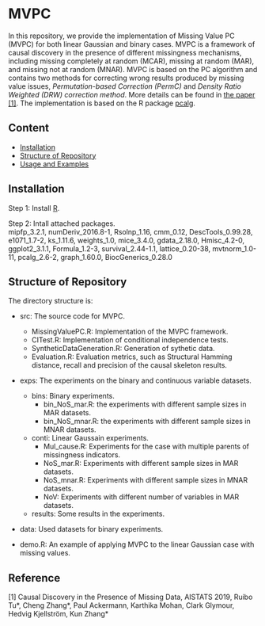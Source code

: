 # MVPC
In this repository, we provide the implementation of Missing Value PC (MVPC) for both linear Gaussian and binary cases. MVPC is a framework of causal discovery in the presence of different missingness mechanisms, including missing completely at random (MCAR), missing at random (MAR), and missing not at random (MNAR). MVPC is based on the PC algorithm and contains two methods for correcting wrong results produced by missing value issues, *Permutation-based Correction (PermC)* and *Density Ratio Weighted (DRW) correction method*. More details can be found in [the paper [1]](https://arxiv.org/abs/1807.04010). The implementation is based on the R package [pcalg](https://cran.r-project.org/web/packages/pcalg/index.html).  

## Content 

- [Installation](#Installation)
- [Structure of Repository](#structure-of-repository)
- [Usage and Examples](#usage-and-examples)

## Installation

Step 1: Install [R](https://www.r-project.org).

Step 2: Intall attached packages.  
	mipfp_3.2.1, numDeriv_2016.8-1, Rsolnp_1.16, cmm_0.12, DescTools_0.99.28, e1071_1.7-2, ks_1.11.6, weights_1.0, mice_3.4.0, gdata_2.18.0, Hmisc_4.2-0, ggplot2_3.1.1, Formula_1.2-3, survival_2.44-1.1, lattice_0.20-38, mvtnorm_1.0-11, pcalg_2.6-2, graph_1.60.0, BiocGenerics_0.28.0  

## Structure of Repository

The directory structure is:

* src: The source code for MVPC.  
	* MissingValuePC.R: Implementation of the  MVPC framework.  
	* CITest.R: Implementation of conditional independence tests.  
	* SyntheticDataGeneration.R: Generation of sythetic data.  
	* Evaluation.R: Evaluation metrics, such as Structural Hamming distance, recall and precision of the causal skeleton results.  
* exps: The experiments on the binary and continuous variable datasets.  
	* bins: Binary experiments.    
		* bin_NoS_mar.R: the experiments with different sample sizes in MAR datasets.  
		* bin_NoS_mnar.R: the experiments with different sample sizes in MNAR datasets.  	
	* conti: Linear Gaussain experiments.  
		* Mul_cause.R: Experiments for the case with multiple parents of missingness indicators.  
		* NoS_mar.R: Experiments with different sample sizes in MAR datasets.  
		* NoS_mnar.R: Experiments with different sample sizes in MNAR datasets.  
		* NoV: Experiments with different number of variables in MAR datasets.  
	* results: Some results in the experiments.  
* data: Used datasets for binary experiments.

* demo.R: An example of applying MVPC to the linear Gaussian case with missing values.  

## Reference
[1] Causal Discovery in the Presence of Missing Data, AISTATS 2019, Ruibo Tu\*, Cheng Zhang\*, Paul Ackermann, Karthika Mohan, Clark Glymour, Hedvig Kjellström, Kun Zhang\*

